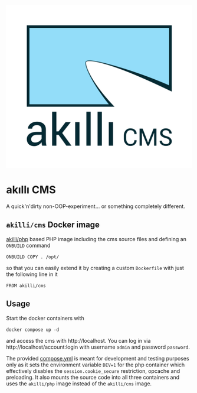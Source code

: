 ![akıllı CMS](https://raw.githubusercontent.com/akilli/cms/master/gui/cms.svg?sanitize=true)

# akıllı CMS

A quick'n'dirty non-OOP-experiment... or something completely different.

## `akilli/cms` Docker image

[akilli/php](https://github.com/akilli/php) based PHP image including the cms source files and defining an `ONBUILD`
command

```
ONBUILD COPY . /opt/
```

so that you can easily extend it by creating a custom `Dockerfile` with just the following line in it

```
FROM akilli/cms
```

## Usage

Start the docker containers with

```
docker compose up -d
```

and access the cms with http://localhost. You can log in via http://localhost/account:login with
username `admin` and password `password`.

The provided [compose.yml](compose.yml) is meant for development and testing purposes only as it sets the
environment variable `DEV=1` for the php container which effectively disables the `session.cookie_secure` restriction,
opcache and preloading. It also mounts the source code into all three containers and uses the `akilli/php` image
instead of the `akilli/cms` image.
